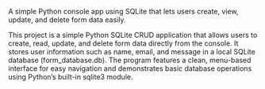 A simple Python console app using SQLite that lets users create, view, update, and delete form data easily.

This project is a simple Python SQLite CRUD application that allows users to create, read, update, and delete form data directly from the console. It stores user information such as name, email, and message in a local SQLite database (form_database.db). The program features a clean, menu-based interface for easy navigation and demonstrates basic database operations using Python’s built-in sqlite3 module.
